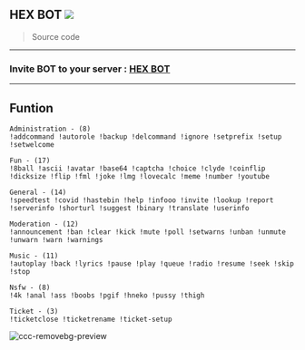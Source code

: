 
## HEX BOT [![](https://www.codefactor.io/repository/github/rutkuli/discord-authbot/badge)](https://www.codefactor.io/repository/github/rutkuli/discord-authbot)

> Source code 

***
###  Invite BOT to your server : [HEX BOT](https://discord.com/oauth2/authorize?client_id=755859271006158888&scope=bot+applications.commands&permissions=8)
***
## Funtion  

```
Administration - (8)
!addcommand !autorole !backup !delcommand !ignore !setprefix !setup !setwelcome
```


```
Fun - (17)
!8ball !ascii !avatar !base64 !captcha !choice !clyde !coinflip !dicksize !flip !fml !joke !lmg !lovecalc !meme !number !youtube
```
```
General - (14)
!speedtest !covid !hastebin !help !infooo !invite !lookup !report !serverinfo !shorturl !suggest !binary !translate !userinfo
``` 
```
Moderation - (12)
!announcement !ban !clear !kick !mute !poll !setwarns !unban !unmute !unwarn !warn !warnings
```

```
Music - (11)
!autoplay !back !lyrics !pause !play !queue !radio !resume !seek !skip !stop
```

```
Nsfw - (8)
!4k !anal !ass !boobs !pgif !hneko !pussy !thigh
```
```
Ticket - (3)
!ticketclose !ticketrename !ticket-setup
```

![ccc-removebg-preview](https://user-images.githubusercontent.com/94861415/149643382-46a314e5-3aee-4eaf-af10-2356f84b7c60.png)

